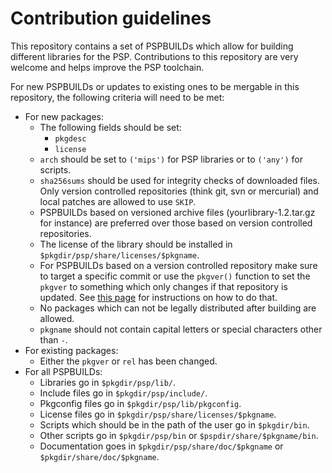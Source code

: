 # Contribution guidelines

This repository contains a set of PSPBUILDs which allow for building different libraries for the PSP. Contributions to this repository are very welcome and helps improve the PSP toolchain.

For new PSPBUILDs or updates to existing ones to be mergable in this repository, the following criteria will need to be met:

- For new packages:
  - The following fields should be set:
    - ``pkgdesc``
    - ``license``
  - ``arch`` should be set to ``('mips')`` for PSP libraries or to ``('any')`` for scripts.
  - ``sha256sums`` should be used for integrity checks of downloaded files. Only version controlled repositories (think git, svn or mercurial) and local patches are allowed to use ``SKIP``.
  - PSPBUILDs based on versioned archive files (yourlibrary-1.2.tar.gz for instance) are preferred over those based on version controlled repositories.
  - The license of the library should be installed in ``$pkgdir/psp/share/licenses/$pkgname``.
  - For PSPBUILDs based on a version controlled repository make sure to target a specific commit or use the ``pkgver()`` function to set the ``pkgver`` to something which only changes if that repository is updated. See [this page](https://wiki.archlinux.org/index.php/VCS_package_guidelines) for instructions on how to do that.
  - No packages which can not be legally distributed after building are allowed.
  - ``pkgname`` should not contain capital letters or special characters other than ``-``.
- For existing packages:
  - Either the ``pkgver`` or ``rel`` has been changed.
- For all PSPBUILDs:
  - Libraries go in ``$pkgdir/psp/lib/``.
  - Include files go in ``$pkgdir/psp/include/``.
  - Pkgconfig files go in ``$pkgdir/psp/lib/pkgconfig``.
  - License files go in ``$pkgdir/psp/share/licenses/$pkgname``.
  - Scripts which should be in the path of the user go in ``$pkgdir/bin``.
  - Other scripts go in ``$pkgdir/psp/bin`` or ``$pspdir/share/$pkgname/bin``.
  - Documentation goes in ``$pkgdir/psp/share/doc/$pkgname`` or ``$pkgdir/share/doc/$pkgname``.
